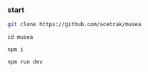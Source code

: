 ### start

```bash
git clone https://github.com/acetrak/musea
```

`cd musea`


`npm i`


`npm run dev`

